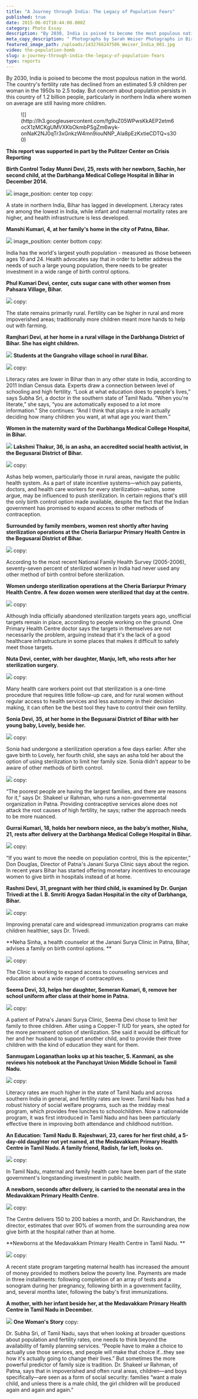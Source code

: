 ```yaml
---
title: "A Journey through India: The Legacy of Population Fears"
published: true
date: 2015-06-01T10:44:00.000Z
category: Photo Essay
description: "By 2030, India is poised to become the most populous nation in the world. The country\'s fertility rate has declined from an estimated 5.9 children per woman in the 1950s to 2.5 today. But concern about population persists in this country of 1.2 billion people, particularly in northern India where women on average are still having more children. "
meta_copy_description: " Photographs by Sarah Weiser Photographs in Birth Control Today: Karla Torres / Human Rights Law Network This report was supported in part by the Pulitzer Center on Crisis Reporting "
featured_image_path: /uploads/1432766247506_Weiser_India_001.jpg
video: the-population-bomb
slug: a-journey-through-india-the-legacy-of-population-fears
type: reports
---
```


By 2030, India is poised to become the most populous nation in the world. The country's fertility rate has declined from an estimated 5.9 children per woman in the 1950s to 2.5 today. But concern about population persists in this country of 1.2 billion people, particularly in northern India where women on average are still having more children.

<figure data-type="image" class="wy-figure-small wy-figure-left">![](http://lh3.googleusercontent.com/fg9uZ05WPwsKkAEP2etm6ocX1zMCKgUMVXKbOkmbPSgZm6wyk-onNaK2NJ0qTr3xGnkzW4mn9iouNNP_AIa8pEzKxtieCDTQ=s300)</figure>

**This report was supported in part by the Pulitzer Center on Crisis Reporting**

**Birth Control Today**
**Munni Devi, 25, rests with her newborn, Sachin, her second child, at the Darbhanga Medical College Hospital in Bihar in December 2014.**

![](/webhook-uploads/1433137843560_Weiser_India_002-1600px.jpg)
image_position: center top
copy:

<span class="s1">A state in northern India, Bihar has lagged in development. Literacy rates are among the lowest in India, while infant and maternal mortality rates are higher, and health infrastructure is less developed.</span>

**Manshi Kumari, 4, at her family's home in the city of Patna, Bihar.**

![](/webhook-uploads/1433137909806_Weiser_India_003-1600px.jpg)
image_position: center bottom
copy:

<span class="s1">India has the world's largest youth population   - measured as those between ages 10 and 24\. Health advocates say that in order to better address the needs of such a large young population, there needs to be greater investment in a wide range of birth control options.</span>

**Phul Kumari Devi, center, cuts sugar cane with other women from Pahsara Village, Bihar.**

![](/webhook-uploads/1433138036351_Weiser_India_004-1600px.jpg)
copy:

<span class="s1">The state remains primarily rural. Fertility can be higher in rural and more impoverished areas; traditionally more children meant more hands to help out with farming.</span>

**Ramjhari Devi, at her home in a rural village in the Darbhanga District of Bihar. She has eight children.**

![](/webhook-uploads/1433138112069_Weiser_India_005-1600px.jpg)
**Students at the Gangraho village school in rural Bihar.**

![](/webhook-uploads/1433138191704_Weiser_India_006-1600px.jpg)
copy:

<span class="s1">Literacy rates are lower in Bihar than in any other state in India, according to 2011 Indian Census data. Experts draw a connection between level of schooling and high fertility. “Look at what education does to people's lives,” says Subha Sri, a doctor in the southern state of Tamil Nadu. “When you're literate,” she says, “you are automatically exposed to a lot more information.” She continues: “And I think that plays a role in actually deciding how many children you want, at what age you want them.”</span>

**Women in the maternity ward of the Darbhanga Medical College Hospital, in Bihar.**

![](/webhook-uploads/1433138220068_Weiser_India_008-1600px.jpg)
**Lakshmi Thakur, 36, is an asha, an accredited social health activist, in the Begusarai District of Bihar.**

![](/webhook-uploads/1433138267743_Weiser_India_009-1600px.jpg)
copy:

<span class="s1">Ashas help women, particularly those in rural areas, navigate the public health system. As a part of state incentive systems—which pay patients, doctors, and health care workers for every sterilization—ashas, some argue, may be influenced to push sterilization. In certain regions that's still the only birth control option made available, despite the fact that the Indian government has promised to expand access to other methods of contraception.</span>

**Surrounded by family members, women rest shortly after having sterilization operations at the Cheria Bariarpur Primary Health Centre in the Begusarai District of Bihar.**

![](/webhook-uploads/1433138304674_Weiser_India_010-1600px.jpg)
copy:

<span class="s1">According to the most recent National Family Health Survey (2005-2006), seventy-seven percent of sterilized women in India had never used any other method of birth control before sterilization.</span>

**Women undergo sterilization operations at the Cheria Bariarpur Primary Health Centre. A few dozen women were sterilized that day at the centre.**

![](/webhook-uploads/1433138329637_Weiser_India_013-1600px.jpg)
copy:

<span class="s1">Although India officially abandoned sterilization targets years ago, unofficial targets remain in place, according to people working on the ground. One Primary Health Centre doctor says the targets in themselves are not necessarily the problem, arguing instead that it's the lack of a good healthcare infrastructure in some places that makes it difficult to safely meet those targets.</span>

**Nuta Devi, center, with her daughter, Manju, left, who rests after her sterilization surgery.**

![](/webhook-uploads/1433138384523_Weiser_India_012-1600px.jpg)
copy:

<span class="s1">Many health care workers point out that sterilization is a one-time procedure that requires little follow-up care, and for rural women without regular access to health services and less autonomy in their decision making, it can often be the best tool they have to control their own fertility.</span>

**Sonia Devi, 35, at her home in the Begusarai District of Bihar with her young baby, Lovely, beside her.**

![](/webhook-uploads/1433138419836_Weiser_India_014-1600px.jpg)
copy:

<span class="s1">Sonia had undergone a sterilization operation a few days earlier. After she gave birth to Lovely, her fourth child, she says an asha told her about the option of using sterilization to limit her family size. Sonia didn't appear to be aware of other methods of birth control.</span>

![](/webhook-uploads/1433140214692_a-changing-approach_v8.png)
copy:

“The poorest people are having the largest families, and there are reasons for it,” says Dr. Shakeel ur Rahman, who runs a non-governmental organization in Patna. Providing contraceptive services alone does not attack the root causes of high fertility, he says; rather the approach needs to be more nuanced.

**Gurrai Kumari, 18, holds her newborn niece, as the baby’s mother, Nisha, 21, rests after delivery at the Darbhanga Medical College Hospital in Bihar.**

![](/webhook-uploads/1433138515880_Weiser_India_020-1600px.jpg)
copy:

<span class="s1">“If you want to move the needle on population control, this is the epicenter,” Don Douglas, Director of Patna's Janani Surya Clinic says about the region. In recent years Bihar has started offering monetary incentives to encourage women to give birth in hospitals instead of at home.</span>

**Rashmi Devi, 31, pregnant with her third child, is examined by Dr. Gunjan Trivedi at the I. B. Smriti Arogya Sadan Hospital in the city of Darbhanga, Bihar.**

![](/webhook-uploads/1433138553632_Weiser_India_019-1600px.jpg)
copy:

<span class="s1">Improving prenatal care and widespread immunization programs can make children healthier, says Dr. Trivedi.</span>

**Neha Sinha, a health counselor at the Janani Surya Clinic in Patna, Bihar, advises a family on birth control options. **

![](/webhook-uploads/1433138586500_Weiser_India_015-1600px.jpg)
copy:

<span class="s1">The Clinic is working to expand access to counseling services and education about a wide range of contraceptives.</span>

**Seema Devi, 33, helps her daughter, Semeran Kumari, 6, remove her school uniform after class at their home in Patna.**

![](/webhook-uploads/1433138629027_Weiser_India_016-1600px.jpg)
copy:

<span class="s1">A patient of Patna's Janani Surya Clinic, Seema Devi chose to limit her family to three children. After using a Copper-T IUD for years, she opted for the more permanent option of sterilization. She said it would be difficult for her and her husband to support another child, and to provide their three children with the kind of education they want for them.</span>

**Sanmugam Loganathan looks up at his teacher, S. Kanmani, as she reviews his notebook at the Panchayat Union Middle School in Tamil Nadu.**

![](/webhook-uploads/1433138737897_Weiser_India_017-1600px.jpg)
copy:

Literacy rates are much higher in the state of Tamil Nadu and across southern India in general, and fertility rates are lower. Tamil Nadu has had a robust history of social welfare programs, such as the midday meal program, which provides free lunches to schoolchildren. Now a nationwide program, it was first introduced in Tamil Nadu and has been particularly effective there in improving both attendance and childhood nutrition.

**An Education: Tamil Nadu**
**B. Rajeshwari, 23, cares for her first child, a 5-day-old daughter not yet named, at the Medavakkam Primary Health Centre in Tamil Nadu. A family friend, Radish, far left, looks on.**

![](/webhook-uploads/1433138777763_Weiser_India_023-1600px.jpg)
copy:

<span class="s1">In Tamil Nadu, maternal and family health care have been part of the state government's longstanding investment in public health.</span>

**A newborn, seconds after delivery, is carried to the neonatal area in the Medavakkam Primary Health Centre.**

![](/webhook-uploads/1433138814623_Weiser_India_021-1600px.jpg)
copy:

<span class="s1">The Centre delivers 150 to 200 babies a month, and Dr. Ravichandran, the director, estimates that over 90% of women from the surrounding area now give birth at the hospital rather than at home.</span>

**Newborns at the Medavakkam Primary Health Centre in Tamil Nadu. **

![](/webhook-uploads/1433138861620_Weiser_India_022-1600px.jpg)
copy:

<span class="s1">A recent state program targeting maternal health has increased the amount of money provided to mothers below the poverty line. Payments are made in three installments: following completion of an array of tests and a sonogram during her pregnancy, following birth in a government facility, and, several months later, following the baby's first immunizations.</span>

**A mother, with her infant beside her, at the Medavakkam Primary Health Centre in Tamil Nadu in December.**

![](/webhook-uploads/1433138884965_Weiser_India_024-1600px.jpg)
**One Woman's Story**
copy:

<span class="s1">Dr. Subha Sri, of Tamil Nadu, says that when looking at broader questions about population and fertility rates, one needs to think beyond the availability of family planning services. “People have to make a choice to actually use those services, and people will make that choice if...they see how it's actually going to change their lives.” But sometimes the more powerful predictor of family size is tradition. Dr. Shakeel ur Rahman, of Patna, says that in impoverished and often rural areas, children—and boys specifically—are seen as a form of social security: families “want a male child, and unless there is a male child, the girl children will be produced again and again and again.”</span>

